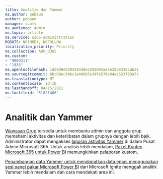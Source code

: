```yaml
---
title: Analitik dan Yammer
ms.author: pebaum
author: pebaum
manager: scotv
ms.audience: Admin
ms.topic: article
ms.service: o365-administration
ROBOTS: NOINDEX, NOFOLLOW
localization_priority: Priority
ms.collection: Adm_O365
ms.custom:
- "9000311"
- "1935"
ms.openlocfilehash: 1dd8d9dd394293d8e3293005aaa625b8310cab21
ms.sourcegitcommit: 8bc60ec34bc1e40685e3976576e04a2623f63a7c
ms.translationtype: MT
ms.contentlocale: id-ID
ms.lasthandoff: 04/15/2021
ms.locfileid: "51821486"
---
```

# <a name="analytics-and-yammer"></a>Analitik dan Yammer

[Wawasan Grup](https://support.office.com/article/view-group-insights-in-yammer-73f9fa6d-d442-4f25-9194-d5317c9328ab) tersedia untuk membantu admin dan anggota grup memahami aktivitas dan keterlibatan dalam grupnya dengan lebih baik. Administrator dapat mengakses [laporan aktivitas Yammer](https://docs.microsoft.com/microsoft-365/admin/activity-reports/yammer-activity-report) di dalam Pusat Admin Microsoft 365. Untuk analisis lebih mendalam, [Paket Konten Microsoft 365 untuk Power BI](https://docs.microsoft.com/microsoft-365/admin/usage-analytics/enable-usage-analytics) memungkinkan pelaporan kustom.

[Penambangan data Yammer untuk mendapatkan data emas menggunakan sesi panel pakar Microsoft Power BI](https://aka.ms/MiningYammerDataIgnite2017) dari Microsoft Ignite menggali analitik Yammer lebih mendalam dan cara mendekati area ini.
